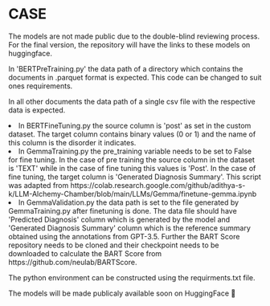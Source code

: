 # CASE

The models are not made public due to the double-blind reviewing process. For the final version, the repository will have the links to these models on huggingface.

In 'BERTPreTraining.py' the data path of a directory which contains the documents in .parquet format is expected. This code can be changed to suit ones requirements.

In all other documents the data path of a single csv file with the respective data is expected.

<li> In BERTFineTuning.py the source column is 'post' as set in the custom dataset. The target column contains binary values (0 or 1) and the name of this column is the disorder it indicates.
<li> In GemmaTraining.py the pre_training variable needs to be set to False for fine tuning. In the case of pre training the source column in the dataset is 'TEXT' while in the case of fine tuning this values is 'Post'. In the case of fine tuning, the target column is 'Generated Diagnosis Summary'. This script was adapted from https://colab.research.google.com/github/adithya-s-k/LLM-Alchemy-Chamber/blob/main/LLMs/Gemma/finetune-gemma.ipynb
<li> In GemmaValidation.py the data path is set to the file generated by GemmaTraining.py after finetuning is done. The data file should have 'Predicted Diagnosis' column which is generated by the model and 'Generated Diagnosis Summary' column which is the reference summary obtained using the annotations from GPT-3.5. Further the BART Score repository needs to be cloned and their checkpoint needs to be downloaded to calculate the BART Score from https://github.com/neulab/BARTScore.

The python environment can be constructed using the requirments.txt file.

The models will be made publicaly available soon on HuggingFace 🤗
